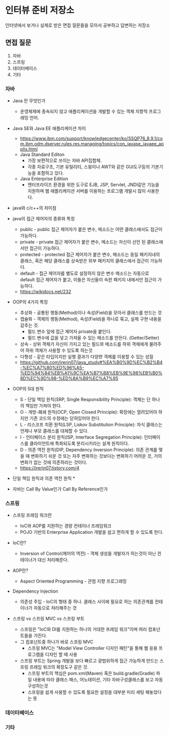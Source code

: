 # 인터뷰 준비 저장소
인터넷에서 보거나 실제로 받은 면접 질문들을 모아서 공부하고 답변하는 저장소
## 면접 질문
1. 자바
2. 스프링
3. 데이터베이스
4. 기타

### 자바
-  Java 란 무엇인가
    * 운영체제에 종속되지 않고 애플리케이션을 개발할 수 있는 객체 지향적 프로그래밍 언어.
- Java SE와 Java EE 애플리케이션 차이
    * https://www.ibm.com/support/knowledgecenter/ko/SSQP76_8.9.1/com.ibm.odm.dserver.rules.res.managing/topics/con_javase_javaee_applis.html
    * Java Standard Editon
        - 가장 보편적으로 쓰이는 자바 API집합체.
        - 각종 자료구조, 기본 유틸리티, 스윙이나 AWT와 같은 GUI도구등의 기본기능을 포함하고 있다.
    * Java Enterprise Edition
        - 엔터프라이즈 환경을 위한 도구로 EJB, JSP, Servlet, JNDI같은 기능을 지원하며 웹 애플리케이션 서버를 이용하는 프로그램 개발시 많이 사용한다.
- java와 c/c++의 차이점
- java의 접근 제어자의 종류와 특징
    * public - public 접근 제어자가 붙은 변수, 메소드는 어떤 클래스에서도 접근이 가능하다.
    * private - private 접근 제어자가 붙은 변수, 메소드는 자신이 선언 된 클래스에서만 접근이 가능하다. 
    * protected - protected 접근 제어자가 붙은 변수, 메소드는 동일 패키지내의 클래스, 혹은 해당 클래스를 상속받은 외부 패키지의 클래스에서 접근이 가능하다.
    * default - 접근 제어자를 별도로 설정하지 않은 변수 메소드는 자동으로 default 접근 제어자가 붙고, 이들은 자신들이 속한 패키지 내에서만 접근이 가능하다.
    - https://wikidocs.net/232
- OOP의 4가지 특징
    * 추상화 -  공통된 행동(Method)이나 속성(Field)을 모아서 클래스를 만드는 것
    * 캡슐화 - 객체의 행동(Method), 속성(Field)을 하나로 묶고, 실제 구현 내용을 감추는 것.
        * 필드 변수 앞에 접근 제어자 private을 붙인다.
        * 필드 변수에 값을 넣고 가져올 수 있는 메소드를 만든다. (Getter/Setter)
    * 상속 - 상위 객체가 자신이 가지고 있는 필드와 메소드를 하위 객체에게 물려주어 하위 객체가 사용할 수 있도록 하는것
    * 다형성 - 같은 타입이지만 실행 결과가 다양햔 객체를 이용할 수 있는 성질
    - https://github.com/irerin07/java_study#%EA%B0%9D%EC%B2%B4-%EC%A7%80%ED%96%A5-%ED%94%84%EB%A1%9C%EA%B7%B8%EB%9E%98%EB%B0%8D%EC%9D%98-%ED%8A%B9%EC%A7%95
- OOP의 5대 원칙
    * S - 단일 책임 원칙(SRP, Single Responsibility Principle): 객체는 단 하나의 책임만 가져야 한다.
    * O - 개방-폐쇄 원칙(OCP, Open Closed Principle): 확장에는 열려있어야 하지만 기존 코드의 수정에는 닫혀있어야 한다.
    * L - 리스코프 치환 원칙(LSP, Liskov Substitution Principle): 자식 클래스는 언제나 부모 클래스를 대체할 수 있다.
    * I - 인터페이스 분리 원칙(ISP, Interface Segregation Principle): 인터페이스를 클라이언트에 특화되도록 분리시키라는 설계 원칙이다.
    * D - 의존 역전 원칙(DIP, Dependency Inversion Principle): 의존 관계를 맺을 때 변화하기 쉬운 것 또는 자주 변화하는 것보다는 변화하기 어려운 것, 거의 변화가 없는 것에 의존하라는 것이다.
    * https://irerin07.tistory.com/4
    
- 단일 책임 원칙과 의존 역전 원칙
    *  
    
- 자바는 Call By Value인가 Call By Reference인가
    
### 스프링
- 스프링 프레임 워크란
    * IoC와 AOP를 지원하는 경량 컨테이너 프레임워크 
    - POJO 기반의 Enterprise Application 개발을 쉽고 편하게 할 수 있도록 한다.
- IoC란?
    * Inversion of Control(제어의 역전) - 객체 생성을 개발자가 하는것이 아닌 컨테이너가 대신 처리해준다.
- AOP란?
    * Aspect Oriented Programming - 관점 지향 프로그래밍
- Dependency Injection
    * 의존성 주입 - IoC의 형태 중 하나. 클래스 사이에 필요로 하는 의존관계를 컨테이너가 자동으로 처리해주는 것
    
- 스프링 vs 스프링 MVC vs 스프링 부트
    * 스프링은 "IoC와 DI를 지원하는 하나의 거대한 프레임 워크"이며 여러 컴포넌트들을 가진다.
    * 그 컴포넌트중 하나가 바로 스프링 MVC
        * 스프링 MVC는 "Model View Controller 디자인 패턴"을 통해 웹 응용 프로그램을 디자인 할 때 사용
    * 스프링 부트는 Spring 개발을 보다 빠르고 광범위하게 접근 가능하게 만드는 스프링 프레임 워크의 확장도구 같은 것.
        * 스프링 부트의 핵심은 pom.xml(Maven) 혹은 build.gradle(Gradle) 파일 내용에 따라 클래스 패스, 어노테이션, 기타 자바구성클래스를 보고 자동구성하는것
        * 스프링을 쉽게 사용할 수 있도록 필요한 설정을 대부분 미리 세팅 해놓았다는 뜻
### 데이터베이스
### 기타